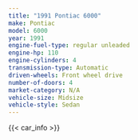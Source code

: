 ```yaml
---
title: "1991 Pontiac 6000"
make: Pontiac
model: 6000
year: 1991
engine-fuel-type: regular unleaded
engine-hp: 110
engine-cylinders: 4
transmission-type: Automatic
driven-wheels: Front wheel drive
number-of-doors: 4
market-category: N/A
vehicle-size: Midsize
vehicle-style: Sedan
---
```


{{< car_info >}}
